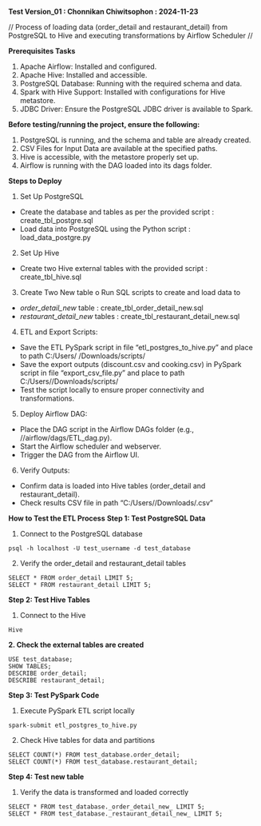 **Test Version_01 : Chonnikan Chiwitsophon : 2024-11-23**

// Process of loading data (order_detail and restaurant_detail) from PostgreSQL to Hive and executing transformations by Airflow Scheduler //

**Prerequisites Tasks**
1.	Apache Airflow: Installed and configured.
2.	Apache Hive: Installed and accessible.
3.	PostgreSQL Database: Running with the required schema and data.
4.	Spark with Hive Support: Installed with configurations for Hive metastore.
5.	JDBC Driver: Ensure the PostgreSQL JDBC driver is available to Spark.

**Before testing/running the project, ensure the following:**
1.	PostgreSQL is running, and the schema and table are already created.
2.	CSV Files for Input Data are available at the specified paths.
3.	Hive is accessible, with the metastore properly set up.
4.	Airflow is running with the DAG loaded into its dags folder.

**Steps to Deploy**
1. Set Up PostgreSQL
- Create the database and tables as per the provided script : create_tbl_postgre.sql
- Load data into PostgreSQL using the Python script : load_data_postgre.py
2.	Set Up Hive
- Create two Hive external tables with the provided script : create_tbl_hive.sql
3.	Create Two New table
o	Run SQL scripts to create and load data to 
- _order_detail_new_ table : create_tbl_order_detail_new.sql
- _restaurant_detail_new_ tables : create_tbl_restaurant_detail_new.sql
4.	ETL and Export Scripts:
- Save the ETL PySpark script in file “etl_postgres_to_hive.py” and place to path C:/Users/ <user>/Downloads/scripts/
- Save the export outputs (discount.csv and cooking.csv) in PySpark script in  file “export_csv_file.py” and place to path C:/Users/<user>/Downloads/scripts/
- Test the script locally to ensure proper connectivity and transformations.
5.	Deploy Airflow DAG:
- Place the DAG script in the Airflow DAGs folder (e.g., /<path>/airflow/dags/ETL_dag.py).
- Start the Airflow scheduler and webserver.
- Trigger the DAG from the Airflow UI.
6. Verify Outputs:
- Confirm data is loaded into Hive tables (order_detail and restaurant_detail).
- Check results CSV file in path “C:/Users/<user>/Downloads/<file>.csv”

**How to Test the ETL Process**
**Step 1: Test PostgreSQL Data**
1.	Connect to the PostgreSQL database
```
psql -h localhost -U test_username -d test_database
```
2.	Verify the order_detail and restaurant_detail tables
```
SELECT * FROM order_detail LIMIT 5;
SELECT * FROM restaurant_detail LIMIT 5;
```

**Step 2: Test Hive Tables**
1.	Connect to the Hive

```Hive```

**2.	Check the external tables are created**
```
USE test_database;
SHOW TABLES;
DESCRIBE order_detail;
DESCRIBE restaurant_detail;
```

**Step 3: Test PySpark Code**
1.	Execute PySpark ETL script locally
```
spark-submit etl_postgres_to_hive.py
```
2.	Check Hive tables for data and partitions
```
SELECT COUNT(*) FROM test_database.order_detail;
SELECT COUNT(*) FROM test_database.restaurant_detail;
```

**Step 4: Test new table**
1.	Verify the data is transformed and loaded correctly

```
SELECT * FROM test_database._order_detail_new_ LIMIT 5;
SELECT * FROM test_database._restaurant_detail_new_ LIMIT 5;
```
